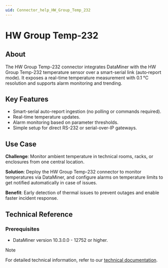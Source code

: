 ```yaml
---
uid: Connector_help_HW_Group_Temp_232
---
```


# HW Group Temp-232

## About

The HW Group Temp-232 connector integrates DataMiner with the HW Group Temp-232 temperature sensor over a smart-serial link (auto‑report mode). It exposes a real-time temperature measurement with 0.1 °C resolution and supports alarm monitoring and trending.

## Key Features

- Smart-serial auto-report ingestion (no polling or commands required).
- Real-time temperature updates.
- Alarm monitoring based on parameter thresholds.
- Simple setup for direct RS-232 or serial-over-IP gateways.

## Use Case

**Challenge**: Monitor ambient temperature in technical rooms, racks, or enclosures from one central location.

**Solution**: Deploy the HW Group Temp-232 connector to monitor temperatures via DataMiner, and configure alarms on temperature limits to get notified automatically in case of issues.

**Benefit**: Early detection of thermal issues to prevent outages and enable faster incident response.

## Technical Reference

### Prerequisites

- DataMiner version 10.3.0.0 - 12752 or higher.

> [!NOTE]
> For detailed technical information, refer to our [technical documentation](xref:Connector_help_AvL_Technologies_AAQ_Controller_Technical).
